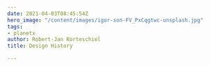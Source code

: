 ```yaml
---
date: 2021-04-03T08:45:54Z
hero_image: "/content/images/igor-son-FV_PxCqgtwc-unsplash.jpg"
tags:
- planetx
author: Robert-Jan Korteschiel
title: Design History

---
```

